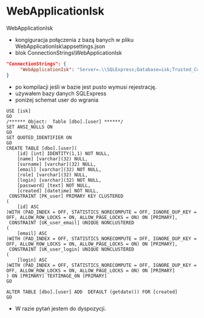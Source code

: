 # WebApplicationIsk
WebApplicationIsk
- kongiguracja połączenia z bazą banych w pliku WebApplicationIsk\appsettings.json
- blok ConnectionStrings\WebApplicationIsk

```json
"ConnectionStrings": {
     "WebApplicationIsk": "Server=.\\SQLExpress;Database=isk;Trusted_Connection=True;MultipleActiveResultSets=true"
}
```
- po kompilacji jeśli w bazie jest pusto wymusi rejestrację.
- używałem bazy danych SQLExpress
- poniżej schemat user do wgrania

```tsql
USE [isk]
GO
/****** Object:  Table [dbo].[user] ******/
SET ANSI_NULLS ON
GO
SET QUOTED_IDENTIFIER ON
GO
CREATE TABLE [dbo].[user](
	[id] [int] IDENTITY(1,1) NOT NULL,
	[name] [varchar](32) NULL,
	[surname] [varchar](32) NULL,
	[email] [varchar](32) NOT NULL,
	[role] [varchar](32) NULL,
	[login] [varchar](32) NOT NULL,
	[password] [text] NOT NULL,
	[created] [datetime] NOT NULL,
 CONSTRAINT [PK_user] PRIMARY KEY CLUSTERED 
(
	[id] ASC
)WITH (PAD_INDEX = OFF, STATISTICS_NORECOMPUTE = OFF, IGNORE_DUP_KEY = OFF, ALLOW_ROW_LOCKS = ON, ALLOW_PAGE_LOCKS = ON) ON [PRIMARY],
 CONSTRAINT [UK_user_email] UNIQUE NONCLUSTERED 
(
	[email] ASC
)WITH (PAD_INDEX = OFF, STATISTICS_NORECOMPUTE = OFF, IGNORE_DUP_KEY = OFF, ALLOW_ROW_LOCKS = ON, ALLOW_PAGE_LOCKS = ON) ON [PRIMARY],
 CONSTRAINT [UK_user_login] UNIQUE NONCLUSTERED 
(
	[login] ASC
)WITH (PAD_INDEX = OFF, STATISTICS_NORECOMPUTE = OFF, IGNORE_DUP_KEY = OFF, ALLOW_ROW_LOCKS = ON, ALLOW_PAGE_LOCKS = ON) ON [PRIMARY]
) ON [PRIMARY] TEXTIMAGE_ON [PRIMARY]
GO

ALTER TABLE [dbo].[user] ADD  DEFAULT (getdate()) FOR [created]
GO
```

- W razie pytań jestem do dyspozycji.